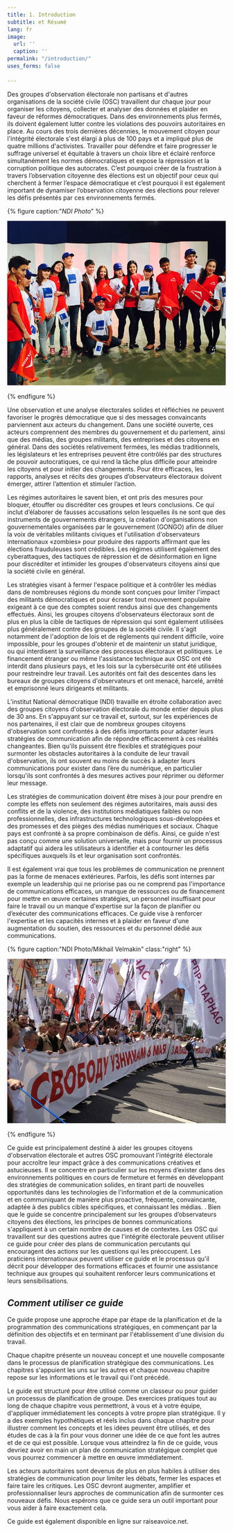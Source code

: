 ```yaml
---
title: 1. Introduction
subtitle: et Résumé
lang: fr
image:
  url: ''
  caption: ''
permalink: "/introduction/"
uses_forms: false

---
```

Des groupes d'observation électorale non partisans et d'autres organisations de la société civile (OSC) travaillent dur chaque jour pour organiser les citoyens, collecter et analyser des données et plaider en faveur de réformes démocratiques. Dans des environnements plus fermés, ils doivent également lutter contre les violations des pouvoirs autoritaires en place. Au cours des trois dernières décennies, le mouvement citoyen pour l'intégrité électorale s'est élargi à plus de 100 pays et a impliqué plus de quatre millions d'activistes. Travailler pour défendre et faire progresser le suffrage universel et équitable à travers un choix libre et éclairé renforce simultanément les normes démocratiques et expose la répression et la corruption politique des autocrates. C’est pourquoi créer de la frustration à travers l’observation citoyenne des élections est un objectif pour ceux qui cherchent à fermer l’espace démocratique et c’est pourquoi il est également important de dynamiser l’observation citoyenne des élections pour relever les défis présentés par ces environnements fermés.

{% figure caption:"_NDI Photo_" %}

![NDI Photo](/assets/images/ndi_kyrgyz_debates-1.jpg "NDI Photo.")

{% endfigure %}

Une observation et une analyse électorales solides et réfléchies ne peuvent favoriser le progrès démocratique que si des messages convaincants parviennent aux acteurs du changement. Dans une société ouverte, ces acteurs comprennent des membres du gouvernement et du parlement, ainsi que des médias, des groupes militants, des entreprises et des citoyens en général. Dans des sociétés relativement fermées, les médias traditionnels, les législateurs et les entreprises peuvent être contrôlés par des structures de pouvoir autocratiques, ce qui rend la tâche plus difficile pour atteindre les citoyens et pour initier des changements. Pour être efficaces, les rapports, analyses et récits des groupes d’observateurs électoraux doivent émerger, attirer l’attention et stimuler l’action.

Les régimes autoritaires le savent bien, et ont pris des mesures pour bloquer, étouffer ou discréditer ces groupes et leurs conclusions. Ce qui inclut d’élaborer de fausses accusations selon lesquelles ils ne sont que des instruments de gouvernements étrangers, la création d'organisations non gouvernementales organisées par le gouvernement (GONGO) afin de diluer la voix de véritables militants civiques et l'utilisation d'observateurs internationaux «zombies» pour produire des rapports affirmant que les élections frauduleuses sont crédibles. Les régimes utilisent également des cyberattaques, des tactiques de répression et de désinformation en ligne pour discréditer et intimider les groupes d'observateurs citoyens ainsi que la société civile en général.

Les stratégies visant à fermer l'espace politique et à contrôler les médias dans de nombreuses régions du monde sont conçues pour limiter l'impact des militants démocratiques et pour écraser tout mouvement populaire exigeant à ce que des comptes soient rendus ainsi que des changements effectués. Ainsi, les groupes citoyens d'observateurs électoraux sont de plus en plus la cible de tactiques de répression qui sont également utilisées plus généralement contre des groupes de la société civile. Il s'agit notamment de l'adoption de lois et de règlements qui rendent difficile, voire impossible, pour les groupes d'obtenir et de maintenir un statut juridique, ou qui interdisent la surveillance des processus électoraux et politiques. Le financement étranger ou même l'assistance technique aux OSC ont été interdit dans plusieurs pays, et les lois sur la cybersécurité ont été utilisées pour restreindre leur travail. Les autorités ont fait des descentes dans les bureaux de groupes citoyens d'observateurs et ont menacé, harcelé, arrêté et emprisonné leurs dirigeants et militants.

L’institut National démocratique (NDI) travaille en étroite collaboration avec des groupes citoyens d'observation électorale du monde entier depuis plus de 30 ans. En s'appuyant sur ce travail et, surtout, sur les expériences de nos partenaires, il est clair que de nombreux groupes citoyens d'observation sont confrontés à des défis importants pour adapter leurs stratégies de communication afin de répondre efficacement à ces réalités changeantes. Bien qu'ils puissent être flexibles et stratégiques pour surmonter les obstacles autoritaires à la conduite de leur travail d'observation, ils ont souvent eu moins de succès à adapter leurs communications pour exister dans l’ère du numérique, en particulier lorsqu'ils sont confrontés à des mesures actives pour réprimer ou déformer leur message.

Les stratégies de communication doivent être mises à jour pour prendre en compte les effets non seulement des régimes autoritaires, mais aussi des conflits et de la violence, des institutions médiatiques faibles ou non professionnelles, des infrastructures technologiques sous-développées et des promesses et des pièges des médias numériques et sociaux. Chaque pays est confronté à sa propre combinaison de défis. Ainsi, ce guide n'est pas conçu comme une solution universelle, mais pour fournir un processus adaptatif qui aidera les utilisateurs à identifier et à contourner les défis spécifiques auxquels ils et leur organisation sont confrontés.

Il est également vrai que tous les problèmes de communication ne prennent pas la forme de menaces extérieures. Parfois, les défis sont internes par exemple un leadership qui ne priorise pas ou ne comprend pas l'importance de communications efficaces, un manque de ressources ou de financement pour mettre en œuvre certaines stratégies, un personnel insuffisant pour faire le travail ou un manque d'expertise sur la façon de planifier ou d’exécuter des communications efficaces. Ce guide vise à renforcer l'expertise et les capacités internes et à plaider en faveur d'une augmentation du soutien, des ressources et du personnel dédié aux communications.

{% figure caption:"NDI Photo/Mikhail Velmakin" class:"right" %}

![NDI Photo/Mikhail Velmakin](/assets/images/NDI_moscow.jpg "NDI Photo/Mikhail Velmakin")

{% endfigure %}

Ce guide est principalement destiné à aider les groupes citoyens d'observation électorale et autres OSC promouvant l'intégrité électorale pour accroître leur impact grâce à des communications créatives et astucieuses. Il se concentre en particulier sur les moyens d’exister dans des environnements politiques en cours de fermeture et fermés en développant des stratégies de communication solides, en tirant parti de nouvelles opportunités dans les technologies de l'information et de la communication et en communiquant de manière plus proactive, fréquente, convaincante, adaptée à des publics cibles spécifiques, et connaissant les médias. . Bien que le guide se concentre principalement sur les groupes d’observateurs citoyens des élections, les principes de bonnes communications s'appliquent à un certain nombre de causes et de contextes. Les OSC qui travaillent sur des questions autres que l'intégrité électorale peuvent utiliser ce guide pour créer des plans de communication percutants qui encouragent des actions sur les questions qui les préoccupent. Les praticiens internationaux peuvent utiliser ce guide et le processus qu'il décrit pour développer des formations efficaces et fournir une assistance technique aux groupes qui souhaitent renforcer leurs communications et leurs sensibilisations.

## _Comment utiliser ce guide_

Ce guide propose une approche étape par étape de la planification et de la programmation des communications stratégiques, en commençant par la définition des objectifs et en terminant par l'établissement d'une division du travail.

Chaque chapitre présente un nouveau concept et une nouvelle composante dans le processus de planification stratégique des communications. Les chapitres s'appuient les uns sur les autres et chaque nouveau chapitre repose sur les informations et le travail qui l'ont précédé.

Le guide est structuré pour être utilisé comme un classeur ou pour guider un processus de planification de groupe. Des exercices pratiques tout au long de chaque chapitre vous permettront, à vous et à votre équipe, d'appliquer immédiatement les concepts à votre propre plan stratégique. Il y a des exemples hypothétiques et réels inclus dans chaque chapitre pour illustrer comment les concepts et les idées peuvent être utilisés, et des études de cas à la fin pour vous donner une idée de ce que font les autres et de ce qui est possible. Lorsque vous atteindrez la fin de ce guide, vous devriez avoir en main un plan de communication stratégique complet que vous pourrez commencer à mettre en œuvre immédiatement.

Les acteurs autoritaires sont devenus de plus en plus habiles à utiliser des stratégies de communication pour limiter les débats, fermer les espaces et faire taire les critiques. Les OSC devront augmenter, amplifier et professionnaliser leurs approches de communication afin de surmonter ces nouveaux défis. Nous espérons que ce guide sera un outil important pour vous aider à faire exactement cela.

Ce guide est également disponible en ligne sur raiseavoice.net.